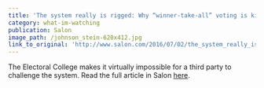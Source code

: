 ```yaml
---
title: 'The system really is rigged: Why “winner-take-all” voting is killing our democracy'
category: what-im-watching
publication: Salon
image_path: /johnson_stein-620x412.jpg
link_to_original: 'http://www.salon.com/2016/07/02/the_system_really_is_rigged_why_winner_take_all_voting_is_killing_our_democracy/'
---
```



The Electoral College makes it virtually impossible for a third party to challenge the system. Read the full article in Salon [here](http://www.salon.com/2016/07/02/the_system_really_is_rigged_why_winner_take_all_voting_is_killing_our_democracy/).